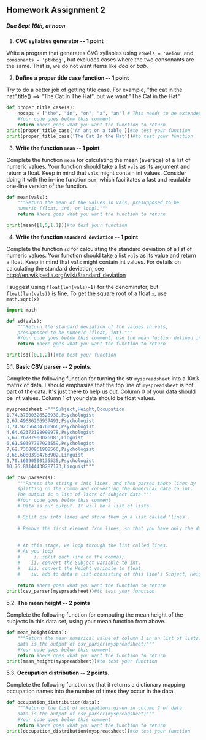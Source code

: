 
## Homework Assignment 2

##### Due Sept 16th, at noon

1. **CVC syllables generator -- 1 point** 

Write a program that generates CVC syllables using `vowels = 'aeiou'` and `consonants = 'ptkbdg'`, but excludes cases where the two consonants are the same. That is, we do not want items like *dod* or *bab*.

2. **Define a proper title case function -- 1 point**

Try to do a better job of getting title case.  For example, "the cat in the hat".title() ==> "The Cat In The Hat", but we want "The Cat in the Hat" 


```python
def proper_title_case(s):
    nocaps = ["the", "in", "on", "a", "an"] # This needs to be extended.
    #Your code goes below this comment
    return #here goes what you want the function to return
print(proper_title_case('An ant on a table'))#to test your function
print(proper_title_case('The Cat In the Hat'))#to test your function
```

3. **Write the function `mean` -- 1 point**

Complete the function `mean` for calculating the mean (average) of a 
list of numeric values.  Your function should take a list `vals` as its 
argument and return a float.  Keep in mind that `vals` might contain int 
values.
Consider doing it with the in-line function `sum`, which facilitates a fast and readable one-line version of the function.


```python
def mean(vals):
    """Return the mean of the values in vals, presupposed to be 
    numeric (float, int, or long)."""
    return #here goes what you want the function to return

print(mean([1,5,1.1]))#to test your function
```

4. **Write the function `standard deviation` -- 1 point**

Complete the function `sd` for calculating the standard deviation of a 
list of numeric values.  Your function should take a list `vals` as its 
value and return a float.  Keep in mind that `vals` might contain int 
values. For details on calculating the standard deviation, see
http://en.wikipedia.org/wiki/Standard_deviation

I suggest using `float(len(vals)-1)` for the denominator, but 
`float(len(vals))` is fine.
To get the square root of a float `x`, use `math.sqrt(x)`


```python
import math

def sd(vals):
    """Return the standard deviation of the values in vals, 
    presupposed to be numeric (float, int)."""
    #Your code goes below this comment, use the mean fuction defined in the previous task
    return #here goes what you want the function to return

print(sd([0,1,2]))#to test your function
```

5.1. **Basic CSV parser -- 2 points**. 

Complete the following function for turning the str 
`myspreadsheet` into a 10x3 matrix of data.  I should emphasize that the 
top line of `myspreadsheet` is not part of the data.  It's just there to 
help us out.
Column 0 of your data should be int values.
Column 1 of your data should be float values.


```python
myspreadsheet ="""Subject,Height,Occupation
1,74.37000326528938,Psychologist
2,67.49686206937491,Psychologist
3,74.92356434760966,Psychologist
4,64.62372198999978,Psychologist
5,67.76787900026083,Linguist
6,61.50397707923559,Psychologist
7,62.73680961908566,Psychologist
8,68.60803984763902,Linguist
9,70.16090500135535,Psychologist
10,76.81144438287173,Linguist"""

def csv_parser(s):
    """Parses the string s into lines, and then parses those lines by
    splitting on the comma and converting the numerical data to int.
    The output is a list of lists of subject data."""
    #Your code goes below this comment
    # Data is our output. It will be a list of lists.    

    # Split csv into lines and store them in a list called 'lines'.
    
    # Remove the first element from lines, so that you have only the data lines left.
    
    
    # At this stage, we loop through the list called lines.
    # As you loop
    #     i. split each line on the commas;
    #    ii. convert the Subject variable to int.
    #   iii. convert the Height variable to float.
    #    iv. add to data a list consisting of this line's Subject, Height, and Occupation values 
    
    return #here goes what you want the function to return
print(csv_parser(myspreadsheet))#to test your function
```

5.2. **The mean height -- 2 points**

Complete the following function for computing the mean height of the 
subjects in this data set, using your mean function from above.


```python
def mean_height(data):
    """Return the mean numerical value of column 1 in an list of lists.
    data is the output of csv_parser(myspreadsheet)"""
    #Your code goes below this comment
    return #here goes what you want the function to return
print(mean_height(myspreadsheet))#to test your function
```

5.3. **Occupation distribution -- 2 points**. 

Complete the following function so that it 
returns a dictionary mapping occupation names into the number of times 
they occur in the data.


```python
def occupation_distribution(data):
    """Returns the list of occupations given in column 2 of data.
    data is the output of csv_parser(myspreadsheet)"""
    #Your code goes below this comment
    return #here goes what you want the function to return
print(occupation_distribution(myspreadsheet))#to test your function
```
